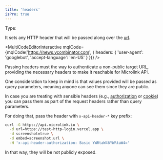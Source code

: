 ```yaml
---
title: 'headers'
isPro: true
--- 
```


Type: <Type children='<object>'/>

It sets any HTTP header that will be passed along over the [url](/docs/api/parameters/url).

<MultiCodeEditorInteractive mqlCode={mqlCode('https://news.ycombinator.com', { 
  headers: {
    'user-agent': 'googlebot',
    'accept-language': 'en-US'
  } 
})} />

Passing headers must the way to authenticate a non-public target URL, providing the necessary headers to make it reachable for Microlink API.

One consideration to keep in mind is that values provided will be passed as query parameters, meaning anyone can see them since they are public.

In case you are treating with sensible headers (e.g., [authorization](https://developer.mozilla.org/en-US/docs/Web/HTTP/Headers/Authorization) or [cookie](https://developer.mozilla.org/en-US/docs/Web/HTTP/Headers/Cookie)) you can pass them as part of the request headers rather than query parameters.

For doing that, pass the header with `x-api-header-*` key prefix:

```bash
curl -G https://api.microlink.io \
  -d url=https://test-http-login.vercel.app \
  -d screenshot=true \
  -d embed=screenshot.url \
  -H 'x-api-header-authorization: Basic YWRtaW46YWRtaW4='
```

In that way, they will be not publicly exposed.
